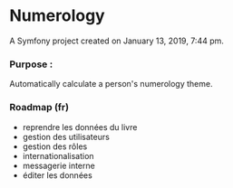 Numerology
============

A Symfony project created on January 13, 2019, 7:44 pm.

### Purpose :
Automatically calculate a person's numerology theme.

### Roadmap (fr)
- reprendre les données du livre
- gestion des utilisateurs
- gestion des rôles
- internationalisation
- messagerie interne
- éditer les données
